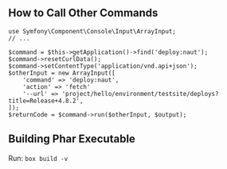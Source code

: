 ## How to Call Other Commands

```
use Symfony\Component\Console\Input\ArrayInput;
// ...

$command = $this->getApplication()->find('deploy:naut');
$command->resetCurlData();
$command->setContentType('application/vnd.api+json');
$otherInput = new ArrayInput([
    'command' => 'deploy:naut',
    'action' => 'fetch'
    '--url' => 'project/hello/environment/testsite/deploys?title=Release+4.8.2',
]);
$returnCode = $command->run($otherInput, $output);
```

## Building Phar Executable

Run: `box build -v`
